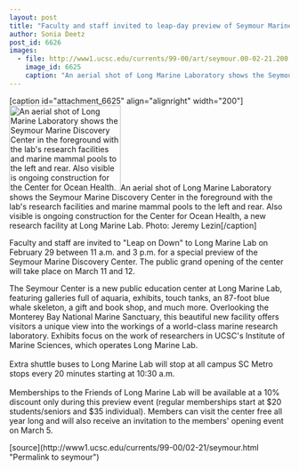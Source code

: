 ```yaml
---
layout: post
title: "Faculty and staff invited to leap-day preview of Seymour Marine Discovery Center"
author: Sonia Deetz
post_id: 6626
images:
  - file: http://www1.ucsc.edu/currents/99-00/art/seymour.00-02-21.200.jpg
    image_id: 6625
    caption: "An aerial shot of Long Marine Laboratory shows the Seymour Marine Discovery Center in the foreground with the lab's research facilities and marine mammal pools to the left and rear. Also visible is ongoing construction for the Center for Ocean Health, a new research facility at Long Marine Lab. Photo: Jeremy Lezin"
---
```


[caption id="attachment_6625" align="alignright" width="200"]<a href="http://localhost/mysite/wp-content/uploads/2000/02/seymour.00-02-21.200.jpg"><img class="size-full wp-image-6625" src="http://localhost/mysite/wp-content/uploads/2000/02/seymour.00-02-21.200.jpg" alt="An aerial shot of Long Marine Laboratory shows the Seymour Marine Discovery Center in the foreground with the lab's research facilities and marine mammal pools to the left and rear. Also visible is ongoing construction for the Center for Ocean Health, a new research facility at Long Marine Lab. Photo: Jeremy Lezin" width="200" height="153" /></a>An aerial shot of Long Marine Laboratory shows the Seymour Marine Discovery Center in the foreground with the lab's research facilities and marine mammal pools to the left and rear. Also visible is ongoing construction for the Center for Ocean Health, a new research facility at Long Marine Lab. Photo: Jeremy Lezin[/caption]
<p>
  Faculty and staff are invited to "Leap on Down" to Long Marine Lab on February 29 between 11 a.m. and 3 p.m. for a special preview of the Seymour Marine Discovery Center. The public grand opening of the center will take place on March 11 and 12.
</p>The Seymour Center is a new public education center at Long Marine Lab, featuring galleries full of aquaria, exhibits, touch tanks, an 87-foot blue whale skeleton, a gift and book shop, and much more. Overlooking the Monterey Bay National Marine Sanctuary, this beautiful new facility offers visitors a unique view into the workings of a world-class marine research laboratory. Exhibits focus on the work of researchers in UCSC's Institute of Marine Sciences, which operates Long Marine Lab.<br>
<br>
Extra shuttle buses to Long Marine Lab will stop at all campus SC Metro stops every 20 minutes starting at 10:30 a.m.<br>
<br>
Memberships to the Friends of Long Marine Lab will be available at a 10% discount only during this preview event (regular memberships start at $20 students/seniors and $35 individual). Members can visit the center free all year long and will also receive an invitation to the members' opening event on March 5.
<p>

</p>
[source](http://www1.ucsc.edu/currents/99-00/02-21/seymour.html "Permalink to seymour")
